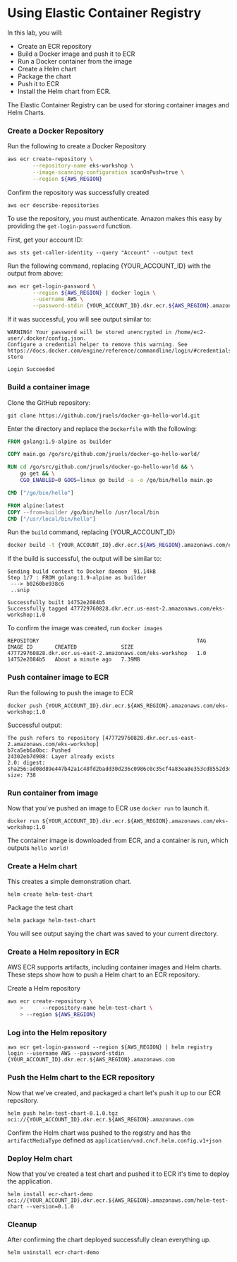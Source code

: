 # Using Elastic Container Registry

In this lab, you will: 

- Create an ECR repository
- Build a Docker image and push it to ECR 
- Run a Docker container from the image
- Create a Helm chart 
- Package the chart
- Push it to ECR
- Install the Helm chart from ECR.

The Elastic Container Registry can be used for storing container images and Helm Charts. 



### Create a Docker Repository

Run the following to create a Docker Repository 

```bash
aws ecr create-repository \
        --repository-name eks-workshop \
        --image-scanning-configuration scanOnPush=true \
        --region ${AWS_REGION}
```



Confirm the repository was successfully created 

```
aws ecr describe-repositories
```



To use the repository, you must authenticate. Amazon makes this easy by providing the `get-login-password` function. 

First, get your account ID:

```
aws sts get-caller-identity --query "Account" --output text
```



Run the following command, replacing {YOUR_ACCOUNT_ID} with the output from above:

```bash
aws ecr get-login-password \
        --region ${AWS_REGION} | docker login \
        --username AWS \
        --password-stdin {YOUR_ACCOUNT_ID}.dkr.ecr.${AWS_REGION}.amazonaws.com
```



If it was successful, you will see output similar to: 

```
WARNING! Your password will be stored unencrypted in /home/ec2-user/.docker/config.json.
Configure a credential helper to remove this warning. See
https://docs.docker.com/engine/reference/commandline/login/#credentials-store

Login Succeeded
```



### Build a container image

Clone the GitHub repository: 

```
git clone https://github.com/jruels/docker-go-hello-world.git
```



Enter the directory and replace the `Dockerfile` with the following:

```dockerfile
FROM golang:1.9-alpine as builder

COPY main.go /go/src/github.com/jruels/docker-go-hello-world/

RUN cd /go/src/github.com/jruels/docker-go-hello-world && \
    go get && \
    CGO_ENABLED=0 GOOS=linux go build -a -o /go/bin/hello main.go

CMD ["/go/bin/hello"]

FROM alpine:latest
COPY --from=builder /go/bin/hello /usr/local/bin
CMD ["/usr/local/bin/hello"]
```



Run the `build` command, replacing {YOUR_ACCOUNT_ID}

```bash
docker build -t {YOUR_ACCOUNT_ID}.dkr.ecr.${AWS_REGION}.amazonaws.com/eks-workshop:1.0
```



If the build is successful, the output will be similar to: 

```
Sending build context to Docker daemon  91.14kB
Step 1/7 : FROM golang:1.9-alpine as builder
 ---> b0260be938c6
 ..snip
 
Successfully built 14752e2084b5
Successfully tagged 477729760828.dkr.ecr.us-east-2.amazonaws.com/eks-workshop:1.0
```



To confirm the image was created, run `docker images`

```
REPOSITORY                                                  TAG          IMAGE ID       CREATED              SIZE
477729760828.dkr.ecr.us-east-2.amazonaws.com/eks-workshop   1.0          14752e2084b5   About a minute ago   7.39MB
```



### Push container image to ECR

Run the following to push the image to ECR

```
docker push {YOUR_ACCOUNT_ID}.dkr.ecr.${AWS_REGION}.amazonaws.com/eks-workshop:1.0 
```



Successful output: 

```
The push refers to repository [477729760828.dkr.ecr.us-east-2.amazonaws.com/eks-workshop]
b7ca5eb6a0bc: Pushed 
24302eb7d908: Layer already exists 
2.0: digest: sha256:ad08d89e447b42a1c48fd2badd30d236c0986c0c35cf4a83ea8e353cd8552d3d size: 738
```



### Run container from image

Now that you've pushed an image to ECR use `docker run` to launch it. 

```
docker run ${YOUR_ACCOUNT_ID}.dkr.ecr.${AWS_REGION}.amazonaws.com/eks-workshop:1.0
```

The container image is downloaded from ECR, and a container is run, which outputs `hello world!`



### Create a Helm chart 

This creates a simple demonstration chart. 

```
helm create helm-test-chart
```

Package the test chart

```
helm package helm-test-chart
```

You will see output saying the chart was saved to your current directory. 

### Create a Helm repository in ECR

AWS ECR supports artifacts, including container images and Helm charts.  These steps show how to push a Helm chart to an ECR repository. 

Create a Helm repository 

```bash
aws ecr create-repository \
    >      --repository-name helm-test-chart \
    > --region ${AWS_REGION}
```



### Log into the Helm repository 

```
aws ecr get-login-password --region ${AWS_REGION} | helm registry login --username AWS --password-stdin {YOUR_ACCOUNT_ID}.dkr.ecr.${AWS_REGION}.amazonaws.com
```

### Push the Helm chart to the ECR repository

Now that we've created, and packaged a chart let's push it up to our ECR repository.

```
helm push helm-test-chart-0.1.0.tgz oci://{YOUR_ACCOUNT_ID}.dkr.ecr.${AWS_REGION}.amazonaws.com
```



Confirm the Helm chart was pushed to the registry and has the `artifactMediaType` defined as `application/vnd.cncf.helm.config.v1+json`



### Deploy Helm chart 

Now that you've created a test chart and pushed it to ECR it's time to deploy the application. 

```
helm install ecr-chart-demo oci://{YOUR_ACCOUNT_ID}.dkr.ecr.${AWS_REGION}.amazonaws.com/helm-test-chart --version=0.1.0
```



### Cleanup

After confirming the chart deployed successfully clean everything up. 

```
helm uninstall ecr-chart-demo
```

